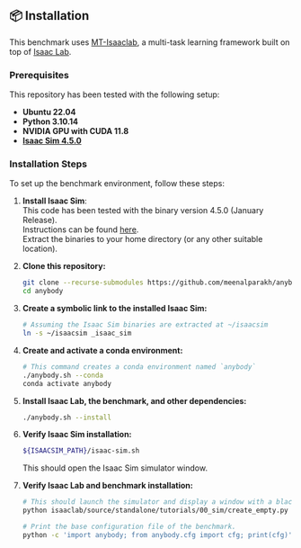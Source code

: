 ## 📦 Installation

This benchmark uses [MT-Isaaclab](https://github.com/princeton-vl/MT-IsaacLab/tree/develop), a multi-task learning framework built on top of [Isaac Lab](https://isaac-sim.github.io/IsaacLab/main/index.html).

### Prerequisites

This repository has been tested with the following setup:

- **Ubuntu 22.04**
- **Python 3.10.14**
- **NVIDIA GPU with CUDA 11.8**
- [**Isaac Sim 4.5.0**](https://developer.nvidia.com/isaac-sim)

### Installation Steps

To set up the benchmark environment, follow these steps:

1. **Install Isaac Sim**:  
   This code has been tested with the binary version 4.5.0 (January Release).  
   Instructions can be found [here](https://docs.isaacsim.omniverse.nvidia.com/4.5.0/installation/download.html).  
   Extract the binaries to your home directory (or any other suitable location).

2. **Clone this repository:**

   ```bash
   git clone --recurse-submodules https://github.com/meenalparakh/anybody.git
   cd anybody
   ```

3. **Create a symbolic link to the installed Isaac Sim:**

   ```bash
   # Assuming the Isaac Sim binaries are extracted at ~/isaacsim
   ln -s ~/isaacsim _isaac_sim
   ```

4. **Create and activate a conda environment:**

   ```bash
   # This command creates a conda environment named `anybody`
   ./anybody.sh --conda
   conda activate anybody
   ```

5. **Install Isaac Lab, the benchmark, and other dependencies:**

   ```bash
   ./anybody.sh --install
   ```

6. **Verify Isaac Sim installation:**

   ```bash
   ${ISAACSIM_PATH}/isaac-sim.sh
   ```

   This should open the Isaac Sim simulator window.

7. **Verify Isaac Lab and benchmark installation:**

   ```bash
   # This should launch the simulator and display a window with a black ground plane.
   python isaaclab/source/standalone/tutorials/00_sim/create_empty.py

   # Print the base configuration file of the benchmark.
   python -c 'import anybody; from anybody.cfg import cfg; print(cfg)'
   ```